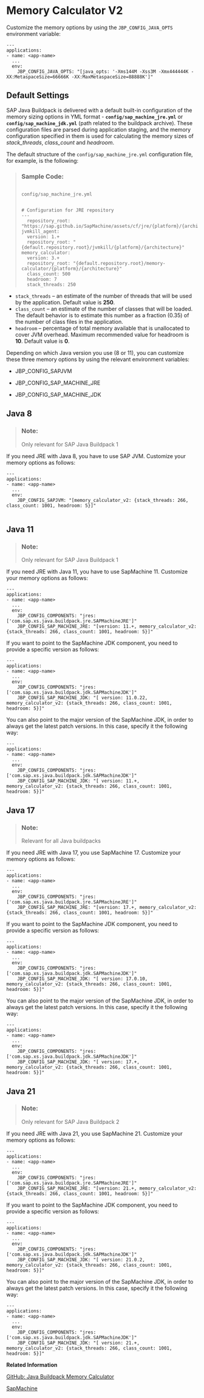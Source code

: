 <!-- loio8eef9590a1d24e87af239d7c7e15fffe -->

# Memory Calculator V2



Customize the memory options by using the `JBP_CONFIG_JAVA_OPTS` environment variable:

```
---
applications:
- name: <app-name>
  ...
  env:
    JBP_CONFIG_JAVA_OPTS: "[java_opts: '-Xms144M -Xss3M -Xmx444444K -XX:MetaspaceSize=66666K -XX:MaxMetaspaceSize=88888K']"
```



<a name="loio8eef9590a1d24e87af239d7c7e15fffe__section_olg_1d5_2wb"/>

## Default Settings

SAP Java Buildpack is delivered with a default built-in configuration of the memory sizing options in YML format - **`config/sap_machine_jre.yml`** or **`config/sap_machine_jdk.yml`** \(path related to the buildpack archive\). These configuration files are parsed during application staging, and the memory configuration specified in them is used for calculating the memory sizes of *stack\_threads*, *class\_count* and *headroom*.

The default structure of the `config/sap_machine_jre.yml` configuration file, for example, is the following:

> ### Sample Code:  
> ```
> 
> config/sap_machine_jre.yml
> 
> 
> # Configuration for JRE repository
> ---
>   repository_root: "https://sap.github.io/SapMachine/assets/cf/jre/{platform}/{architecture}"
> jvmkill_agent:
>   version: 1.+
>   repository_root: "{default.repository.root}/jvmkill/{platform}/{architecture}"
> memory_calculator:
>   version: 3.+
>   repository_root: "{default.repository.root}/memory-calculator/{platform}/{architecture}"
>   class_count: 500 
>   headroom: 7
>   stack_threads: 250
> ```

-   `stack_threads` – an estimate of the number of threads that will be used by the application. Default value is **250**.
-   `class_count` – an estimate of the number of classes that will be loaded. The default behavior is to estimate this number as a fraction \(0.35\) of the number of class files in the application.
-   `headroom` – percentage of total memory available that is unallocated to cover JVM overhead. Maximum recommended value for headroom is **10**. Default value is **0**.

Depending on which Java version you use \(8 or 11\), you can customize these three memory options by using the relevant environment variables:

-   JBP\_CONFIG\_SAPJVM

-   JBP\_CONFIG\_SAP\_MACHINE\_JRE

-   JBP\_CONFIG\_SAP\_MACHINE\_JDK




<a name="loio8eef9590a1d24e87af239d7c7e15fffe__section_pl2_pk2_c5b"/>

## Java 8

> ### Note:  
> Only relevant for SAP Java Buildpack 1

If you need JRE with Java 8, you have to use SAP JVM. Customize your memory options as follows:

```
---
applications:
- name: <app-name>
  ...
  env:
    JBP_CONFIG_SAPJVM: "[memory_calculator_v2: {stack_threads: 266, class_count: 1001, headroom: 5}]"
    
```



<a name="loio8eef9590a1d24e87af239d7c7e15fffe__section_ucx_wk2_c5b"/>

## Java 11

> ### Note:  
> Only relevant for SAP Java Buildpack 1

If you need JRE with Java 11, you have to use SapMachine 11. Customize your memory options as follows:

```
---
applications:
- name: <app-name>
  ...
  env:
    JBP_CONFIG_COMPONENTS: "jres: ['com.sap.xs.java.buildpack.jre.SAPMachineJRE']"
    JBP_CONFIG_SAP_MACHINE_JRE: "[version: 11.+, memory_calculator_v2: {stack_threads: 266, class_count: 1001, headroom: 5}]"
```

If you want to point to the SapMachine JDK component, you need to provide a specific version as follows:

```
---
applications:
- name: <app-name>
  ...
  env:
    JBP_CONFIG_COMPONENTS: "jres: ['com.sap.xs.java.buildpack.jdk.SAPMachineJDK']"
    JBP_CONFIG_SAP_MACHINE_JDK: "[ version: 11.0.22, memory_calculator_v2: {stack_threads: 266, class_count: 1001, headroom: 5}]"
```

You can also point to the major version of the SapMachine JDK, in order to always get the latest patch versions. In this case, specify it the following way:

```
---
applications:
- name: <app-name>
  ...
  env:
    JBP_CONFIG_COMPONENTS: "jres: ['com.sap.xs.java.buildpack.jdk.SAPMachineJDK']"
    JBP_CONFIG_SAP_MACHINE_JDK: "[ version: 11.+, memory_calculator_v2: {stack_threads: 266, class_count: 1001, headroom: 5}]"
```



<a name="loio8eef9590a1d24e87af239d7c7e15fffe__section_pqx_vmp_q1c"/>

## Java 17

> ### Note:  
> Relevant for all Java buildpacks

If you need JRE with Java 17, you use SapMachine 17. Customize your memory options as follows:

```
---
applications:
- name: <app-name>
  ...
  env:
    JBP_CONFIG_COMPONENTS: "jres: ['com.sap.xs.java.buildpack.jre.SAPMachineJRE']"
    JBP_CONFIG_SAP_MACHINE_JRE: "[version: 17.+, memory_calculator_v2: {stack_threads: 266, class_count: 1001, headroom: 5}]"

```

If you want to point to the SapMachine JDK component, you need to provide a specific version as follows:

```
---
applications:
- name: <app-name>
  ...
  env:
    JBP_CONFIG_COMPONENTS: "jres: ['com.sap.xs.java.buildpack.jdk.SAPMachineJDK']"
    JBP_CONFIG_SAP_MACHINE_JDK: "[ version: 17.0.10, memory_calculator_v2: {stack_threads: 266, class_count: 1001, headroom: 5}]"
```

You can also point to the major version of the SapMachine JDK, in order to always get the latest patch versions. In this case, specify it the following way:

```
---
applications:
- name: <app-name>
  ...
  env:
    JBP_CONFIG_COMPONENTS: "jres: ['com.sap.xs.java.buildpack.jdk.SAPMachineJDK']"
    JBP_CONFIG_SAP_MACHINE_JDK: "[ version: 17.+, memory_calculator_v2: {stack_threads: 266, class_count: 1001, headroom: 5}]"
```



<a name="loio8eef9590a1d24e87af239d7c7e15fffe__section_yyz_sh1_v1c"/>

## Java 21

> ### Note:  
> Only relevant for SAP Java Buildpack 2

If you need JRE with Java 21, you use SapMachine 21. Customize your memory options as follows:

```
---
applications:
- name: <app-name>
  ...
  env:
    JBP_CONFIG_COMPONENTS: "jres: ['com.sap.xs.java.buildpack.jre.SAPMachineJRE']"
    JBP_CONFIG_SAP_MACHINE_JRE: "[version: 21.+, memory_calculator_v2: {stack_threads: 266, class_count: 1001, headroom: 5}]"

```

If you want to point to the SapMachine JDK component, you need to provide a specific version as follows:

```
---
applications:
- name: <app-name>
  ...
  env:
    JBP_CONFIG_COMPONENTS: "jres: ['com.sap.xs.java.buildpack.jdk.SAPMachineJDK']"
    JBP_CONFIG_SAP_MACHINE_JDK: "[ version: 21.0.2, memory_calculator_v2: {stack_threads: 266, class_count: 1001, headroom: 5}]"
```

You can also point to the major version of the SapMachine JDK, in order to always get the latest patch versions. In this case, specify it the following way:

```
---
applications:
- name: <app-name>
  ...
  env:
    JBP_CONFIG_COMPONENTS: "jres: ['com.sap.xs.java.buildpack.jdk.SAPMachineJDK']"
    JBP_CONFIG_SAP_MACHINE_JDK: "[ version: 21.+, memory_calculator_v2: {stack_threads: 266, class_count: 1001, headroom: 5}]"
```

**Related Information**  


[GitHub: Java Buildpack Memory Calculator](https://github.com/cloudfoundry/java-buildpack-memory-calculator)

[SapMachine](sapmachine-785d6b3.md "SapMachine is an alternative to SAP JVM, and provides a Java Runtime Environment (JRE) with Java 11, 17, and 21.")

